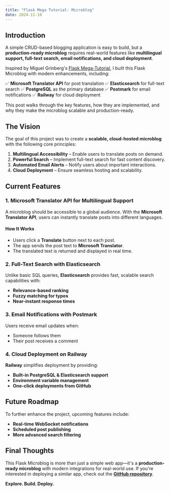 ```yaml
---
title: "Flask Mega Tutorial: Microblog"
date: 2024-11-10
---
```


## **Introduction**

A simple CRUD-based blogging application is easy to build, but a **production-ready microblog** requires real-world features like **multilingual support, full-text search, email notifications, and cloud deployment**. 

Inspired by Miguel Grinberg's [Flask Mega-Tutorial](https://blog.miguelgrinberg.com/post/the-flask-mega-tutorial-part-i-hello-world), I built this Flask Microblog with modern enhancements, including:

✅ **Microsoft Translator API** for post translation
✅ **Elasticsearch** for full-text search
✅ **PostgreSQL** as the primary database
✅ **Postmark** for email notifications
✅ **Railway** for cloud deployment

This post walks through the key features, how they are implemented, and why they make the microblog scalable and production-ready.

## **The Vision**

The goal of this project was to create a **scalable, cloud-hosted microblog** with the following core principles:

1. **Multilingual Accessibility** – Enable users to translate posts on demand.
2. **Powerful Search** – Implement full-text search for fast content discovery.
3. **Automated Email Alerts** – Notify users about important interactions.
4. **Cloud Deployment** – Ensure seamless hosting and scalability.

## **Current Features**

### **1. Microsoft Translator API for Multilingual Support**

A microblog should be accessible to a global audience. With the **Microsoft Translator API**, users can instantly translate posts into different languages.

#### **How It Works**
- Users click a **Translate** button next to each post.
- The app sends the post text to **Microsoft Translator**.
- The translated text is returned and displayed in real time.

### **2. Full-Text Search with Elasticsearch**

Unlike basic SQL queries, **Elasticsearch** provides fast, scalable search capabilities with:
- **Relevance-based ranking**
- **Fuzzy matching for typos**
- **Near-instant response times**

### **3. Email Notifications with Postmark**

Users receive email updates when:
- Someone follows them
- Their post receives a comment

### **4. Cloud Deployment on Railway**

**Railway** simplifies deployment by providing:
- **Built-in PostgreSQL & Elasticsearch support**
- **Environment variable management**
- **One-click deployments from GitHub**

## **Future Roadmap**

To further enhance the project, upcoming features include:
- **Real-time WebSocket notifications**
- **Scheduled post publishing**
- **More advanced search filtering**

## **Final Thoughts**

This Flask Microblog is more than just a simple web app—it's a **production-ready microblog** with modern integrations for real-world use. If you're interested in deploying a similar app, check out the **[GitHub repository](https://github.com/jasencarroll/flask-microblog)**.

**Explore. Build. Deploy.**

